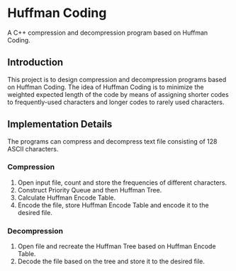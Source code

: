 # Huffman Coding
A C++ compression and decompression program based on Huffman Coding.

## Introduction

This project is to design compression and decompression programs based on Huffman Coding.
The idea of Huffman Coding is to minimize the weighted expected length of the code by means of assigning shorter codes to frequently-used characters and longer codes to rarely used characters.

## Implementation Details

The programs can compress and decompress text file consisting of 128 ASCII characters.

### Compression

1. Open input file, count and store the frequencies of different characters.
2. Construct Priority Queue and then Huffman Tree.
3. Calculate Huffman Encode Table.
4. Encode the file, store Huffman Encode Table and encode it to the desired file.

### Decompression

1. Open file and recreate the Huffman Tree based on Huffman Encode Table.
2. Decode the file based on the tree and store it to the desired file.
